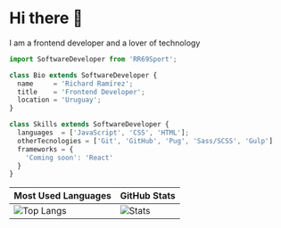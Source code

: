# Hi there 👋

I am a frontend developer and a lover of technology

```js
import SoftwareDeveloper from 'RR69Sport';

class Bio extends SoftwareDeveloper {
  name     = 'Richard Ramírez';
  title    = 'Frontend Developer';
  location = 'Uruguay';
}

class Skills extends SoftwareDeveloper {
  languages  = ['JavaScript', 'CSS', 'HTML'];
  otherTecnologies = ['Git', 'GitHub', 'Pug', 'Sass/SCSS', 'Gulp']
  frameworks = {
    'Coming soon': 'React'
  }
}
```

| Most Used Languages | GitHub Stats |
| ------------------- | ------------ |
| ![Top Langs](https://github-readme-stats.vercel.app/api/top-langs/?username=RR69Sport&show_icons=true&hide_title=true&hide_border=true) | ![Stats](https://github-readme-stats.vercel.app/api/?username=RR69Sport&show_icons=true&hide_title=true&hide_border=true) |
